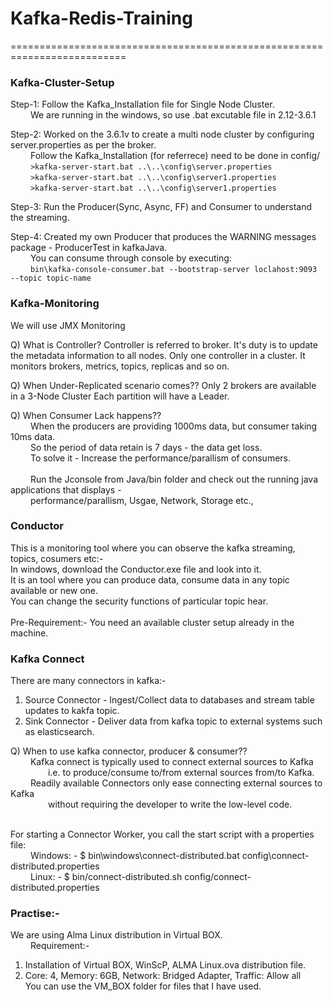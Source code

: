 # Kafka-Redis-Training

==========================================================================

### Kafka-Cluster-Setup

Step-1: Follow the Kafka_Installation file for Single Node Cluster. <br/>
&emsp;&emsp;
		We are running in the windows, so use .bat excutable file in 2.12-3.6.1

Step-2: Worked on the 3.6.1v to create a multi node cluster by configuring server.properties as per the broker. <br/>
&emsp;&emsp;
		Follow the Kafka_Installation (for referrece) need to be done in config/ <br/>
&emsp;&emsp;
		```>kafka-server-start.bat ..\..\config\server.properties``` <br/>
&emsp;&emsp;
		```>kafka-server-start.bat ..\..\config\server1.properties``` <br/>
&emsp;&emsp;
		```>kafka-server-start.bat ..\..\config\server1.properties```

Step-3: Run the Producer(Sync, Async, FF) and Consumer to understand the streaming.

Step-4: Created my own Producer that produces the WARNING messages package - ProducerTest in kafkaJava. <br/>
&emsp;&emsp;	You can consume through console by executing: <br/>
&emsp;&emsp;	```bin\kafka-console-consumer.bat --bootstrap-server loclahost:9093 --topic topic-name```



### Kafka-Monitoring

We will use JMX Monitoring

Q) What is Controller?
   Controller is referred to broker. It's duty is to update the metadata information to all nodes. Only one controller in a cluster.
   It monitors brokers, metrics, topics, replicas and so on.
   
Q) When Under-Replicated scenario comes??
   Only 2 brokers are available in a 3-Node Cluster
   Each partition will have a Leader.

Q) When Consumer Lack happens??<br/>
&emsp;&emsp;
   When the producers are providing 1000ms data, but consumer taking 10ms data. <br/>
&emsp;&emsp;
   So the period of data retain is 7 days - the data get loss. <br/>
&emsp;&emsp;
   To solve it - Increase the performance/parallism of consumers. <br/>
&emsp;&emsp; <br/>
&emsp;&emsp;
	Run the Jconsole from Java/bin folder and check out the running java applications that displays - <br/>
&emsp;&emsp;
		performance/parallism, Usgae, Network, Storage etc.,


### Conductor
This is a monitoring tool where you can observe the kafka streaming, topics, cosumers etc:- <br/>
In windows, download the Conductor.exe file and look into it. <br/>
It is an tool where you can produce data, consume data in any topic available or new one. <br/>
You can change the security functions of particular topic hear. <br/>
<br/>
Pre-Requirement:- You need an available cluster setup already in the machine.


### Kafka Connect
There are many connectors in kafka:-
1. Source Connector - Ingest/Collect data to databases and stream table updates to kakfa topic.
2. Sink Connector - Deliver data from kafka topic to external systems  such as elasticsearch.

Q) When to use kafka connector, producer & consumer?? <br/>
&emsp;&emsp;
   Kafka connect is typically used to connect external sources to Kafka <br/>
&emsp;&emsp;&emsp;&emsp;
		i.e. to produce/consume to/from external sources from/to Kafka. <br/>
&emsp;&emsp;
   Readily available Connectors only ease connecting external sources to Kafka <br/>
&emsp;&emsp;&emsp;&emsp;
		without requiring the developer to write the low-level code. <br/><br/>

For starting a Connector Worker, you call the start script with a properties file: <br/>
&emsp;&emsp;
	Windows: - $ bin\windows\connect-distributed.bat config\connect-distributed.properties <br/>
&emsp;&emsp;
	Linux: - $ bin/connect-distributed.sh config/connect-distributed.properties <br/>


### Practise:-
We are using Alma Linux distribution in Virtual BOX. <br/>
&emsp;&emsp; 
Requirement:-
1. Installation of Virtual BOX, WinScP, ALMA Linux.ova distribution file.
2. Core: 4, Memory: 6GB, Network: Bridged Adapter, Traffic: Allow all <br/>
You can use the VM_BOX folder for files that I have used.